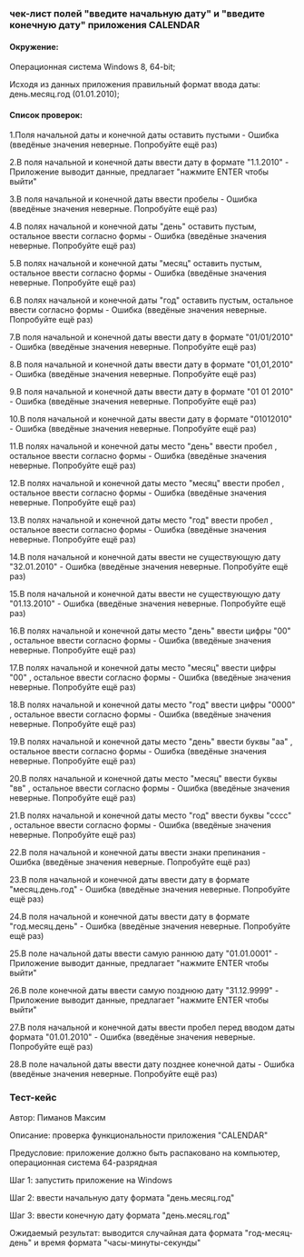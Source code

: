 ### чек-лист полей "введите начальную дату" и "введите конечную дату" приложения CALENDAR
#### Окружение:

Операционная система Windows 8, 64-bit;

Исходя из данных приложения правильный формат ввода даты: день.месяц.год (01.01.2010);

#### Список проверок:

1.Поля начальной даты и конечной даты оставить пустыми - Ошибка (введёные значения неверные. Попробуйте ещё раз)

2.В поля начальной и конечной даты ввести дату в формате "1.1.2010" - Приложение выводит данные, предлагает "нажмите ENTER чтобы выйти"

3.В поля начальной и конечной даты ввести пробелы - Ошибка (введёные значения неверные. Попробуйте ещё раз)

4.В полях начальной и конечной даты "день" оставить пустым, остальное ввести согласно формы - Ошибка (введёные значения неверные. Попробуйте ещё раз)

5.В полях начальной и конечной даты "месяц" оставить пустым, остальное ввести согласно формы - Ошибка (введёные значения неверные. Попробуйте ещё раз)		

6.В полях начальной и конечной даты "год" оставить пустым, остальное ввести согласно формы - Ошибка (введёные значения неверные. Попробуйте ещё раз)

7.В поля начальной и конечной даты ввести дату в формате "01/01/2010" - Ошибка (введёные значения неверные. Попробуйте ещё раз)		

8.В поля начальной и конечной даты ввести дату в формате "01,01,2010" - Ошибка (введёные значения неверные. Попробуйте ещё раз)

9.В поля начальной и конечной даты ввести дату в формате "01 01 2010" - Ошибка (введёные значения неверные. Попробуйте ещё раз)

10.В поля начальной и конечной даты ввести дату в формате "01012010" - Ошибка (введёные значения неверные. Попробуйте ещё раз)

11.В полях начальной и конечной даты место "день" ввести пробел , остальное ввести согласно формы - Ошибка (введёные значения неверные. Попробуйте ещё раз)

12.В полях начальной и конечной даты место "месяц" ввести пробел , остальное ввести согласно формы - Ошибка (введёные значения неверные. Попробуйте ещё раз)

13.В полях начальной и конечной даты место "год" ввести пробел , остальное ввести согласно формы - Ошибка (введёные значения неверные. Попробуйте ещё раз)

14.В поля начальной и конечной даты ввести не существующую дату "32.01.2010" - Ошибка (введёные значения неверные. Попробуйте ещё раз)

15.В поля начальной и конечной даты ввести не существующую дату "01.13.2010" - Ошибка (введёные значения неверные. Попробуйте ещё раз)

16.В полях начальной и конечной даты место "день" ввести цифры "00" , остальное ввести согласно формы - Ошибка (введёные значения неверные. Попробуйте ещё раз)

17.В полях начальной и конечной даты место "месяц" ввести цифры "00" , остальное ввести согласно формы - Ошибка (введёные значения неверные. Попробуйте ещё раз)

18.В полях начальной и конечной даты место "год" ввести цифры "0000" , остальное ввести согласно формы - Ошибка (введёные значения неверные. Попробуйте ещё раз)

19.В полях начальной и конечной даты место "день" ввести буквы "аа" , остальное ввести согласно формы - Ошибка (введёные значения неверные. Попробуйте ещё раз)

20.В полях начальной и конечной даты место "месяц" ввести буквы "вв" , остальное ввести согласно формы - Ошибка (введёные значения неверные. Попробуйте ещё раз)

21.В полях начальной и конечной даты место "год" ввести буквы "сссс" , остальное ввести согласно формы - Ошибка (введёные значения неверные. Попробуйте ещё раз)

22.В поля начальной и конечной даты ввести знаки препинания - Ошибка (введёные значения неверные. Попробуйте ещё раз)

23.В поля начальной и конечной даты ввести дату в формате "месяц.день.год" - Ошибка (введёные значения неверные. Попробуйте ещё раз)

24.В поля начальной и конечной даты ввести дату в формате "год.месяц.день" - Ошибка (введёные значения неверные. Попробуйте ещё раз)		

25.В поле начальной даты ввести самую раннюю дату "01.01.0001" - Приложение выводит данные, предлагает "нажмите ENTER чтобы выйти"

26.В поле конечной даты ввести самую позднюю дату "31.12.9999" - Приложение выводит данные, предлагает "нажмите ENTER чтобы выйти"

27.В поля начальной и конечной даты ввести пробел перед вводом даты формата "01.01.2010" - Ошибка (введёные значения неверные. Попробуйте ещё раз)

28.В поле начальной даты ввести дату позднее конечной даты - Ошибка (введёные значения неверные. Попробуйте ещё раз)

### Тест-кейс

Автор: Пиманов Максим

Описание: проверка функциональности приложения "CALENDAR"

Предусловие: приложение должно быть распаковано на компьютер, операционная система 64-разрядная

Шаг 1: запустить приложение на Windows

Шаг 2: ввести начальную дату формата "день.месяц.год"

Шаг 3: ввести конечную дату формата "день.месяц.год"

Ожидаемый результат: выводится случайная дата формата "год-месяц-день" и время формата "часы-минуты-секунды" 
